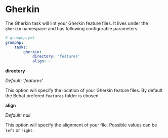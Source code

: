 # Gherkin

The Gherkin task will lint your Gherkin feature files.
It lives under the `gherkin` namespace and has following configurable parameters:

```yaml
# grumphp.yml
grumphp:
    tasks:
        gherkin:
            directory: 'features'
            align: ~
```

**directory**

*Default: 'features'*

This option will specify the location of your Gherkin feature files.
By default the Behat prefered `features` folder is chosen.

**align**

*Default: null*

This option will specify the alignment of your file.
Possible values can be `left` or `right`.
